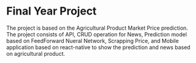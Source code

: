 # Final Year Project

The project is based on the Agricultural Product Market Price prediction. The project consists of API, CRUD operation for News, Prediction model based on FeedForward Nueral Network,
Scrapping Price, and Mobile application based on react-native to show the prediction and news based on agricultural product.